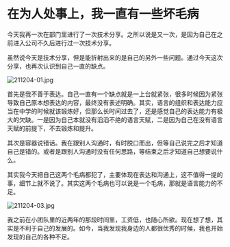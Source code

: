 # 在为人处事上，我一直有一些坏毛病

今天我再一次在部门里进行了一次技术分享。之所以说是又一次，是因为自己在之前进入公司不久后进行过一次技术分享。

虽然说今天是技术分享，但是能折射出来的是自己的另外一些问题。通过今天这次分享，也再次认识到自己一直的缺点。

![211204-01.jpg][1]

首先是我不善于表达。自己一直有一个缺点就是一上台就紧张，很多时候因为紧张导致自己原本想表达的内容，最终没有表述明确。其实，语言的组织和表达能力应当在中学的时候就该锻炼好，但那么长时间过去了，还是感觉自己的表达能力有极大的欠缺。一是因为自己本就没有滔滔不绝的语言天赋，二是因为自己在没有语言天赋的前提下，不去锻炼和提升。

其次是容器说错话。我在跟别人沟通时，有时脱口而出，但等自己说完之后才知道自己是错的。或者是跟别人沟通时没有任何思路，等结束之后才知道自己想要说什么。

其实我今天把自己这两个毛病都犯了，主要体现在表达和沟通上，这不值得一提的事，细节上就不说了。其实这两个毛病也可以说是一个毛病，那就是语言能力的不足。

![211204-03.jpg][2]

我之前在小团队里的近两年的那段时间里，工资低，也随心所欲。现在想了想，其实是不利于自己的发展的。如今，当我发现我身边的人都很优秀的时候，我也开始发现的自己的各种不足。

  [1]: https://blog.jkdev.cn/usr/uploads/2021/12/3533948931.jpg
  [2]: https://blog.jkdev.cn/usr/uploads/2021/12/3195130312.jpg
